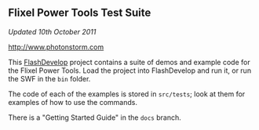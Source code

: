 Flixel Power Tools Test Suite
-----------------------------

_Updated 10th October 2011_

<http://www.photonstorm.com>

This [FlashDevelop](http://www.flashdevelop.org/) project contains a suite of demos and example code for the Flixel Power Tools. Load the project into FlashDevelop and run it, or run the SWF in the `bin` folder.

The code of each of the examples is stored in `src/tests`; look at them for examples of how to use the commands.

There is a "Getting Started Guide" in the `docs` branch.
